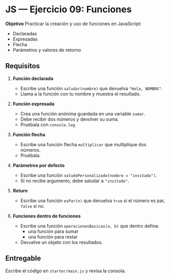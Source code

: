 # JS — Ejercicio 09: Funciones

**Objetivo**
Practicar la creación y uso de funciones en JavaScript:

- Declaradas
- Expresadas
- Flecha
- Parámetros y valores de retorno

## Requisitos

1. **Función declarada**

   - Escribe una función `saludar(nombre)` que devuelva `"Hola, NOMBRE"`.
   - Llama a la función con tu nombre y muestra el resultado.

2. **Función expresada**

   - Crea una función anónima guardada en una variable `sumar`.
   - Debe recibir dos números y devolver su suma.
   - Pruébala con `console.log`.

3. **Función flecha**

   - Escribe una función flecha `multiplicar` que multiplique dos números.
   - Pruébala.

4. **Parámetros por defecto**

   - Escribe una función `saludoPersonalizado(nombre = "invitado")`.
   - Si no recibe argumento, debe saludar a `"invitado"`.

5. **Return**

   - Escribe una función `esPar(n)` que devuelva `true` si el número es par, `false` si no.

6. **Funciones dentro de funciones**
   - Escribe una función `operacionesBasicas(a, b)` que dentro defina:
     - una función para sumar
     - una función para restar
   - Devuelve un objeto con los resultados.

## Entregable

Escribe el código en `starter/main.js` y revisa la consola.
